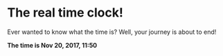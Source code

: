 # The real time clock!

Ever wanted to know what the time is? Well, your journey is about to end!

**The time is Nov 20, 2017, 11:50**